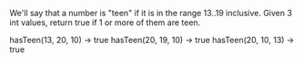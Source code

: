 
We'll say that a number is "teen" if it is in the range 13..19 inclusive. Given 3 int values, return true if 1 or more of them are teen.

hasTeen(13, 20, 10) → true
hasTeen(20, 19, 10) → true
hasTeen(20, 10, 13) → true
